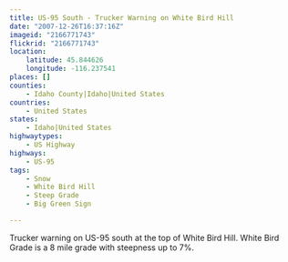 ```yaml
---
title: US-95 South - Trucker Warning on White Bird Hill
date: "2007-12-26T16:37:16Z"
imageid: "2166771743"
flickrid: "2166771743"
location:
    latitude: 45.844626
    longitude: -116.237541
places: []
counties:
    - Idaho County|Idaho|United States
countries:
    - United States
states:
    - Idaho|United States
highwaytypes:
    - US Highway
highways:
    - US-95
tags:
    - Snow
    - White Bird Hill
    - Steep Grade
    - Big Green Sign

---
```

Trucker warning on US-95 south at the top of White Bird Hill.  White Bird Grade is a 8 mile grade with steepness up to 7%.